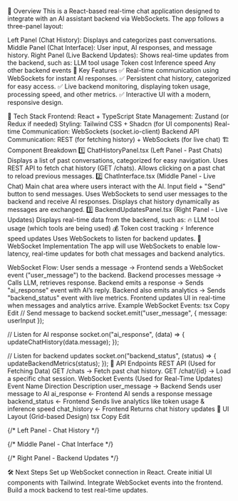 
🚀 Overview
This is a React-based real-time chat application designed to integrate with an AI assistant backend via WebSockets. The app follows a three-panel layout:

Left Panel (Chat History): Displays and categorizes past conversations.
Middle Panel (Chat Interface): User input, AI responses, and message history.
Right Panel (Live Backend Updates): Shows real-time updates from the backend, such as:
LLM tool usage
Token cost
Inference speed
Any other backend events
🎯 Key Features
✅ Real-time communication using WebSockets for instant AI responses.
✅ Persistent chat history, categorized for easy access.
✅ Live backend monitoring, displaying token usage, processing speed, and other metrics.
✅ Interactive UI with a modern, responsive design.

📌 Tech Stack
Frontend: React + TypeScript
State Management: Zustand (or Redux if needed)
Styling: Tailwind CSS + Shadcn (for UI components)
Real-time Communication: WebSockets (socket.io-client)
Backend API Communication: REST (for fetching history) + WebSockets (for live chat)
🏗️ Component Breakdown
1️⃣ ChatHistoryPanel.tsx (Left Panel - Past Chats)
Displays a list of past conversations, categorized for easy navigation.
Uses REST API to fetch chat history (GET /chats).
Allows clicking on a past chat to reload previous messages.
2️⃣ ChatInterface.tsx (Middle Panel - Live Chat)
Main chat area where users interact with the AI.
Input field + "Send" button to send messages.
Uses WebSockets to send user messages to the backend and receive AI responses.
Displays chat history dynamically as messages are exchanged.
3️⃣ BackendUpdatesPanel.tsx (Right Panel - Live Updates)
Displays real-time data from the backend, such as:
🔥 LLM tool usage (which tools are being used)
💰 Token cost tracking
⚡ Inference speed updates
Uses WebSockets to listen for backend updates.
🔌 WebSocket Implementation
The app will use WebSockets to enable low-latency, real-time updates for both chat messages and backend analytics.

WebSocket Flow:
User sends a message → Frontend sends a WebSocket event ("user_message") to the backend.
Backend processes message → Calls LLM, retrieves response.
Backend emits a response → Sends "ai_response" event with AI’s reply.
Backend also emits analytics → Sends "backend_status" event with live metrics.
Frontend updates UI in real-time when messages and analytics arrive.
Example WebSocket Events:
tsx
Copy
Edit
// Send message to backend
socket.emit("user_message", { message: userInput });

// Listen for AI response
socket.on("ai_response", (data) => {
  updateChatHistory(data.message);
});

// Listen for backend updates
socket.on("backend_status", (status) => {
  updateBackendMetrics(status);
});
📡 API Endpoints
REST API (Used for Fetching Data)
GET /chats → Fetch past chat history.
GET /chat/{id} → Load a specific chat session.
WebSocket Events (Used for Real-Time Updates)
Event Name	Direction	Description
user_message	→ Backend	Sends user message to AI
ai_response	← Frontend	AI sends a response message
backend_status	← Frontend	Sends live analytics like token usage & inference speed
chat_history	← Frontend	Returns chat history updates
🎨 UI Layout (Grid-based Design)
tsx
Copy
Edit
<div className="grid grid-cols-12 h-screen">
  {/* Left Panel - Chat History */}
  <div className="col-span-3 border-r p-4 overflow-y-auto">
    <ChatHistoryPanel />
  </div>

  {/* Middle Panel - Chat Interface */}
  <div className="col-span-6 flex flex-col">
    <ChatInterface />
  </div>

  {/* Right Panel - Backend Updates */}
  <div className="col-span-3 border-l p-4">
    <BackendUpdatesPanel />
  </div>
</div>
🛠️ Next Steps
 Set up WebSocket connection in React.
 Create initial UI components with Tailwind.
 Integrate WebSocket events into the frontend.
 Build a mock backend to test real-time updates.
